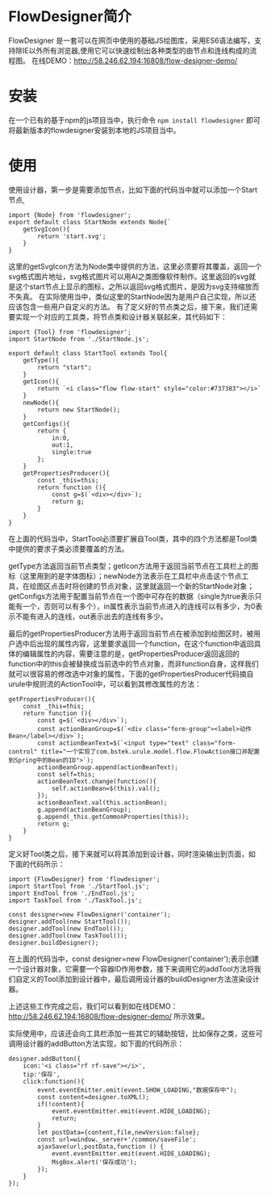 # FlowDesigner简介
FlowDesigner 是一套可以在网页中使用的基础JS绘图库，采用ES6语法编写，支持除IE以外所有浏览器,使用它可以快速绘制出各种类型的由节点和连线构成的流程图。
在线DEMO：http://58.246.62.194:16808/flow-designer-demo/
# 安装 
在一个已有的基于npm的js项目当中，执行命令
`npm install flowdesigner`
即可将最新版本的flowdesigner安装到本地的JS项目当中。

# 使用
使用设计器，第一步是需要添加节点，比如下面的代码当中就可以添加一个Start节点,
```
import {Node} from 'flowdesigner';
export default class StartNode extends Node{`
    getSvgIcon(){
        return 'start.svg';
    }
}
```
这里的getSvgIcon方法为Node类中提供的方法，这里必须要将其覆盖，返回一个svg格式图片地址，svg格式图片可以用AI之类图像软件制作。这里返回的svg就是这个start节点上显示的图标，之所以返回svg格式图片，是因为svg支持缩放而不失真。
在实际使用当中，类似这里的StartNode因为是用户自己实现，所以还应该包含一些用户自定义的方法。
有了定义好的节点类之后，接下来，我们还需要实现一个对应的工具类，将节点类和设计器关联起来，其代码如下：
```
import {Tool} from 'flowdesigner';
import StartNode from './StartNode.js';

export default class StartTool extends Tool{
    getType(){
        return "start";
    }
    getIcon(){
        return `<i class="flow flow-start" style="color:#737383"></i>`
    }
    newNode(){
        return new StartNode();
    }
    getConfigs(){
        return {
            in:0,
            out:1,
            single:true
        };
    }
    getPropertiesProducer(){
        const _this=this;
        return function (){
            const g=$(`<div></div>`);
            return g;
        }
    }
}

```
在上面的代码当中，StartTool必须要扩展自Tool类，其中的四个方法都是Tool类中提供的要求子类必须要覆盖的方法。

getType方法返回当前节点类型；getIcon方法用于返回当前节点在工具栏上的图标（这里用到的是字体图标）；newNode方法表示在工具栏中点击这个节点工具，在绘图区点击时将创建的节点对象，这里就返回一个新的StartNode对象；getConfigs方法用于配置当前节点在一个图中可存在的数据（single为true表示只能有一个，否则可以有多个），in属性表示当前节点进入的连线可以有多少，为0表示不能有进入的连线，out表示出去的连线有多少。

最后的getPropertiesProducer方法用于返回当前节点在被添加到绘图区时，被用户选中后出现的属性内容，这里要求返回一个function，在这个function中返回具体的编辑属性的内容，需要注意的是，getPropertiesProducer返回返回的function中的this会被替换成当前选中的节点对象，而非function自身，这样我们就可以很容易的修改选中对象的属性，下面的getPropertiesProducer代码摘自urule中规则流的ActionTool中，可以看到其修改属性的方法：
```
getPropertiesProducer(){
    const _this=this;
    return function (){
        const g=$(`<div></div>`);
        const actionBeanGroup=$(`<div class="form-group"><label>动作Bean</label></div>`);
        const actionBeanText=$(`<input type="text" class="form-control" title="一个实现了com.bstek.urule.model.flow.FlowAction接口并配置到Spring中的Bean的ID">`);
        actionBeanGroup.append(actionBeanText);
        const self=this;
        actionBeanText.change(function(){
            self.actionBean=$(this).val();
        });
        actionBeanText.val(this.actionBean);
        g.append(actionBeanGroup);
        g.append(_this.getCommonProperties(this));
        return g;
    }
}
```

定义好Tool类之后，接下来就可以将其添加到设计器，同时渲染输出到页面，如下面的代码所示：
```
import {FlowDesigner} from 'flowdesigner';
import StartTool from './StartTool.js';
import EndTool from './EndTool.js';
import TaskTool from './TaskTool.js';

const designer=new FlowDesigner('container');
designer.addTool(new StartTool());
designer.addTool(new EndTool());
designer.addTool(new TaskTool());
designer.buildDesigner();
```
在上面的代码当中，const designer=new FlowDesigner('container');表示创建一个设计器对象，它需要一个容器ID作用参数，接下来调用它的addTool方法将我们自定义的Tool添加到设计器中，最后调用设计器的buildDesigner方法渲染设计器。

上述这些工作完成之后，我们可以看到如在线DEMO：http://58.246.62.194:16808/flow-designer-demo/ 所示效果。

实际使用中，应该还会向工具栏添加一些其它的辅助按钮，比如保存之类，这些可调用设计器的addButton方法实现，如下面的代码所示：
```
designer.addButton({
    icon:'<i class="rf rf-save"></i>',
    tip:'保存',
    click:function(){
        event.eventEmitter.emit(event.SHOW_LOADING,"数据保存中");
        const content=designer.toXML();
        if(!content){
            event.eventEmitter.emit(event.HIDE_LOADING);
            return;
        }
        let postData={content,file,newVersion:false};
        const url=window._server+'/common/saveFile';
        ajaxSave(url,postData,function () {
            event.eventEmitter.emit(event.HIDE_LOADING);
            MsgBox.alert('保存成功');
        });
    }
});
```
